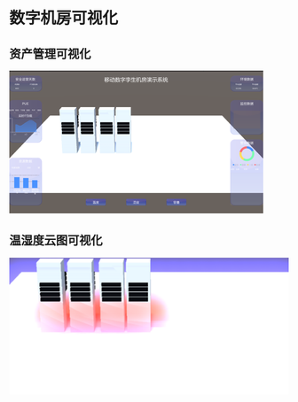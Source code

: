 # 数字机房可视化

## 资产管理可视化

<img src="README/image-20240305220606091.png" alt="image-20240305220606091" style="zoom:50%;" />

## 温湿度云图可视化

<img src="README/image-20240305220711161.png" alt="image-20240305220711161" style="zoom:50%;" />



